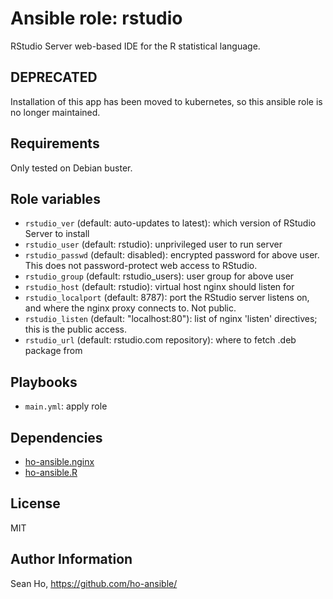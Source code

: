 # Ansible role: rstudio
RStudio Server web-based IDE for
the R statistical language.

## DEPRECATED
Installation of this app has been moved to kubernetes,
so this ansible role is no longer maintained.

## Requirements
Only tested on Debian buster.

## Role variables
+ `rstudio_ver` (default: auto-updates to latest): which version of 
  RStudio Server to install
+ `rstudio_user` (default: rstudio): unprivileged user to run server
+ `rstudio_passwd` (default: disabled): encrypted password for above user.
  This does not password-protect web access to RStudio.
+ `rstudio_group` (default: rstudio_users): user group for above user
+ `rstudio_host` (default: rstudio): virtual host nginx should listen for
+ `rstudio_localport` (default: 8787): port the RStudio server listens on,
  and where the nginx proxy connects to.  Not public.
+ `rstudio_listen` (default: "localhost:80"): list of nginx 'listen'
  directives; this is the public access.
+ `rstudio_url` (default: rstudio.com repository): where to fetch 
  .deb package from

## Playbooks
+ `main.yml`: apply role

## Dependencies
+ [ho-ansible.nginx](https://github.com/ho-ansible/nginx)
+ [ho-ansible.R](https://github.com/ho-ansible/R)

## License
MIT

## Author Information
Sean Ho, https://github.com/ho-ansible/
